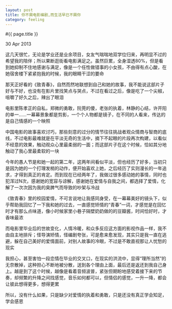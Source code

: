 ```yaml
---
layout: post
title: 你不屑电影编剧,而生活早已不屑你
category: feeling
---
```


#{{ page.title }}

<p class="meta">30 Apr 2013</p>

这几天很忙，无论是学业还是业余项目，女友气喘喘地双学位归来，再明显不过的希望我的陪伴；所以果断逛街看电影满足之。虽然巨累，全身湿透80%，但是看到她抑制不住地感谢与满足，像是一个任性做错事的小女孩，不由得有点心酸，在她宿舍楼下紧紧抱我的时候，我的眼睛干涩的要命

那天正好看的《致青春》，自然而然地联想到自己和她的故事，我不能说这部片子好与不好，也没有在影片里找笑点与哭点，不过在看过之后，像是吃了一个尖椒，咀嚼了好久之后，辣出了眼泪

电影里陈孝正的自私，郑微的勇敢，阮莞的傻，老张的执着，林静的心结，许开阳的单一……一幕幕景象都是剪影，一个个人物都是镜子，在不同的人看来，传达的是自己情感的一个映照

中国电影的故事喜欢讨巧，那些刻意的过分的情节往往挑战者观众情商与智商的底线，不过电影最难就是在平淡无奇的生活中，摘下不起眼的片段再次构建，以看似不经意的效果，触动观众心里最柔弱的一面；而这部片子在这个时候，恰如其分地触动了我心里最柔软的一块

今年的愚人节是和她一起的第二年，这两年间看似平淡，但也经历了好多，当初只是因为她的一个打理发梢的动作，便开始喜欢上她，之后经历了实则漫长的一年追求，才得到真正的肯定。而到现在已经两年了，我做过很多感动她的事情，同时也犯浑过N次，感谢她的宽容与谅解，感谢她在爱情与自我之间，都选择了爱情，化解了一次次因为我的臭脾气而导致的吵架与冷战

《致青春》里的校园爱情，不可言说地让我感同身受，在一幕幕美好的镜头下，似乎帮助我回忆了一下我和她的过去，一直感觉矫情的“青春”一词，才感觉是在回忆时才有那么点味道，像小时候家里小巷子隔壁奶奶做的的豆瓣酱，时间恰好时，才香味最浓

而电影里毕业后的世故变化，人情冷暖，和众多反应这方面的影视作品一样，我不由自主地排斥；怪导演矫情，怪编剧夸张，可是愈来愈发现，其实只是我一直在逃避，躲在自己美好的爱情面前，对别人故事的冷眼，不过是不敢直视那让人忧愁的现实

我担心，甚至害怕一段恋情在毕业的交叉口，在现实的洪流中，显得“理所当然”的无奈散掉，这种担心不断地被分散，送到各个理由上面，最后还是返还到我自己身上。越是到了这个时候，越像是看着音频波普，紧张但期盼地感受着接下来的节奏，却频繁的升降之间找感觉，音乐如何都可以，但情侣的感觉，一升一降，都会让彼此想得更多，想得更累

所以，没有什么如果，只是缺少对爱情的执着和勇敢，只是还没有真正学会知足，学会感恩
